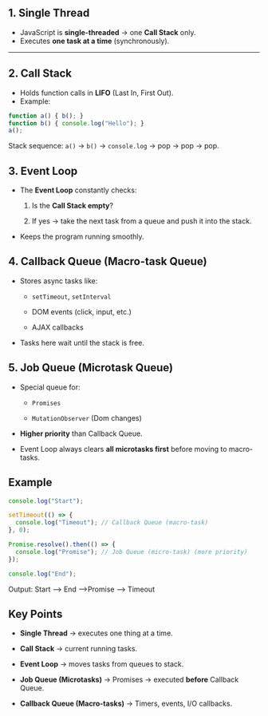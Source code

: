 
## 1. Single Thread
- JavaScript is **single-threaded** → one **Call Stack** only.
- Executes **one task at a time** (synchronously).

---

## 2. Call Stack
- Holds function calls in **LIFO** (Last In, First Out).
- Example:
```js
function a() { b(); }
function b() { console.log("Hello"); }
a();
```

 Stack sequence: `a()` → `b()` → `console.log` → pop → pop → pop.

## 3. Event Loop

- The **Event Loop** constantly checks:
    
    1. Is the **Call Stack empty**?
        
    2. If yes → take the next task from a queue and push it into the stack.
        
- Keeps the program running smoothly.

## 4. Callback Queue (Macro-task Queue)

- Stores async tasks like:
    
    - `setTimeout`, `setInterval`
        
    - DOM events (click, input, etc.)
        
    - AJAX callbacks
        
- Tasks here wait until the stack is free.

## 5. Job Queue (Microtask Queue)

- Special queue for:
    
    - `Promises`
        
    - `MutationObserver` (Dom changes)
        
- **Higher priority** than Callback Queue.
    
- Event Loop always clears **all microtasks first** before moving to macro-tasks.

## Example
```js
console.log("Start");

setTimeout(() => {
  console.log("Timeout"); // Callback Queue (macro-task)
}, 0);

Promise.resolve().then(() => {
  console.log("Promise"); // Job Queue (micro-task) (more priority)
});

console.log("End");

```

Output: Start --> End -->Promise --> Timeout

##  Key Points

- **Single Thread** → executes one thing at a time.
    
- **Call Stack** → current running tasks.
    
- **Event Loop** → moves tasks from queues to stack.
    
- **Job Queue (Microtasks)** → Promises → executed **before** Callback Queue.
    
- **Callback Queue (Macro-tasks)** → Timers, events, I/O callbacks.